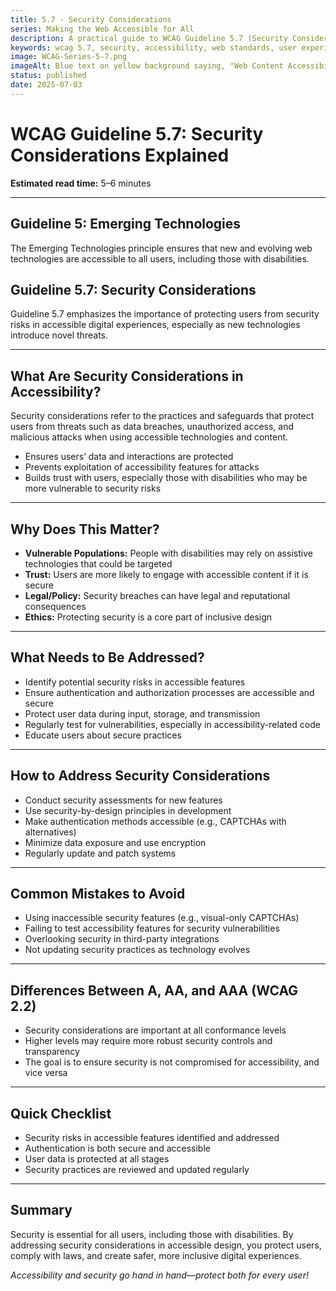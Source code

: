 ```yaml
---
title: 5.7 - Security Considerations
series: Making the Web Accessible for All
description: A practical guide to WCAG Guideline 5.7 (Security Considerations)—what it means, why it matters, and how to address security in accessible digital experiences.
keywords: wcag 5.7, security, accessibility, web standards, user experience, emerging technologies
image: WCAG-Series-5-7.png
imageAlt: Blue text on yellow background saying, "Web Content Accessibiilty Guiedlines (WCAG) 5.7 Explained, Security Considerations"
status: published
date: 2025-07-03
---
```


# **WCAG Guideline 5.7: Security Considerations Explained**

**Estimated read time:** 5–6 minutes

---

## **Guideline 5: Emerging Technologies**

The Emerging Technologies principle ensures that new and evolving web technologies are accessible to all users, including those with disabilities.

## **Guideline 5.7: Security Considerations**

Guideline 5.7 emphasizes the importance of protecting users from security risks in accessible digital experiences, especially as new technologies introduce novel threats.

---

## **What Are Security Considerations in Accessibility?**

<!-- [Illustration: Shield and padlock with accessibility icons] -->

Security considerations refer to the practices and safeguards that protect users from threats such as data breaches, unauthorized access, and malicious attacks when using accessible technologies and content.

- Ensures users’ data and interactions are protected
- Prevents exploitation of accessibility features for attacks
- Builds trust with users, especially those with disabilities who may be more vulnerable to security risks

---

## **Why Does This Matter?**

- **Vulnerable Populations:** People with disabilities may rely on assistive technologies that could be targeted
- **Trust:** Users are more likely to engage with accessible content if it is secure
- **Legal/Policy:** Security breaches can have legal and reputational consequences
- **Ethics:** Protecting security is a core part of inclusive design

---

## **What Needs to Be Addressed?**

- Identify potential security risks in accessible features
- Ensure authentication and authorization processes are accessible and secure
- Protect user data during input, storage, and transmission
- Regularly test for vulnerabilities, especially in accessibility-related code
- Educate users about secure practices

---

## **How to Address Security Considerations**

<!-- [Infographic: Security dashboard with accessibility features] -->

- Conduct security assessments for new features
- Use security-by-design principles in development
- Make authentication methods accessible (e.g., CAPTCHAs with alternatives)
- Minimize data exposure and use encryption
- Regularly update and patch systems

---

## **Common Mistakes to Avoid**

- Using inaccessible security features (e.g., visual-only CAPTCHAs)
- Failing to test accessibility features for security vulnerabilities
- Overlooking security in third-party integrations
- Not updating security practices as technology evolves

---

## **Differences Between A, AA, and AAA (WCAG 2.2)**

- Security considerations are important at all conformance levels
- Higher levels may require more robust security controls and transparency
- The goal is to ensure security is not compromised for accessibility, and vice versa

---

## **Quick Checklist**

<!-- [Checklist graphic: Shield, padlock, and dashboard icons] -->

- Security risks in accessible features identified and addressed
- Authentication is both secure and accessible
- User data is protected at all stages
- Security practices are reviewed and updated regularly

---

## **Summary**

<!-- [Illustration: User interacting with a secure, accessible website] -->

Security is essential for all users, including those with disabilities. By addressing security considerations in accessible design, you protect users, comply with laws, and create safer, more inclusive digital experiences.

*Accessibility and security go hand in hand—protect both for every user!*
